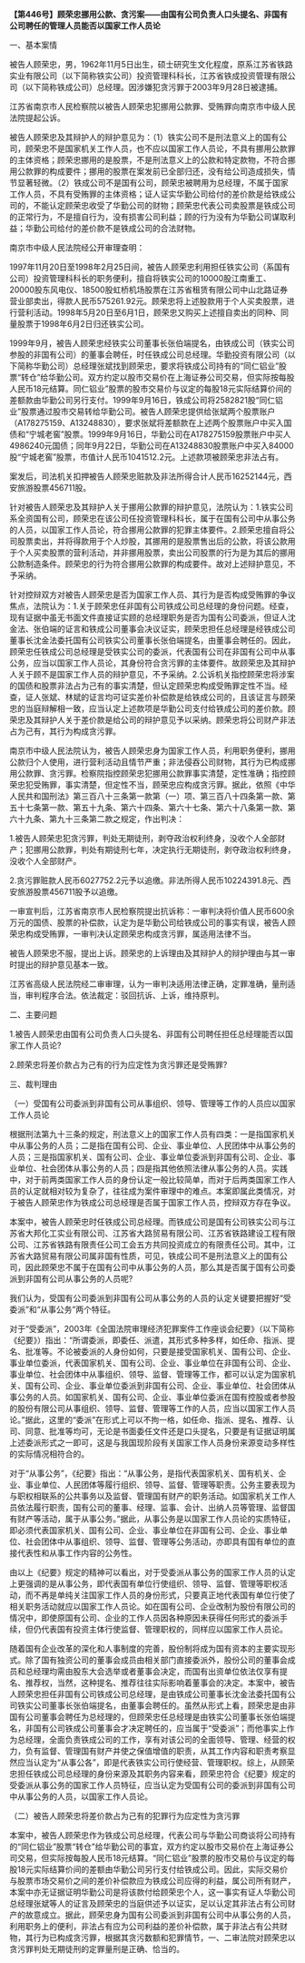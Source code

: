 **【第446号】顾荣忠挪用公款、贪污案——由国有公司负责人口头提名、非国有公司聘任的管理人员能否以国家工作人员论**

一、基本案情

被告人顾荣忠，男，1962年11月5日出生，硕士研究生文化程度，原系江苏省铁路实业有限公司（以下简称铁实公司）投资管理科科长，江苏省铁成投资管理有限公司（以下简称铁成公司）总经理。因涉嫌犯贪污罪于2003年9月28日被逮捕。

江苏省南京市人民检察院以被告人顾荣忠犯挪用公款罪、受贿罪向南京市中级人民法院提起公诉。

被告人顾荣忠及其辩护人的辩护意见为：（1）铁实公司不是刑法意义上的国有公司，顾荣忠不是国家机关工作人员，也不应以国家工作人员论，不具有挪用公款罪的主体资格；顾荣忠挪用的是股票，不是刑法意义上的公款和特定款物，不符合挪用公款罪的构成要件；挪用的股票在案发前已全部归还，没有给公司造成损失，情节显著轻微。（2）铁成公司不是国有公司，顾荣忠被聘用为总经理，不属于国家工作人员，不具有受贿罪的主体资格；证人证实华勤公司给付的差价款是给铁成公司的，不能认定顾荣忠收受了华勤公司的财物；顾荣忠代表公司卖股票是铁成公司的正常行为，不是擅自行为，没有损害公司利益；顾的行为没有为华勤公司谋取利益；华勤公司给付的差价款不是铁成公司的合法财物。

南京市中级人民法院经公开审理查明：

1997年11月20日至1998年2月25日间，被告人顾荣忠利用担任铁实公司（系国有公司）投资管理科科长的职务便利，擅自将铁实公司的10000股江南重工、20000股东风电仪、18500股虹桥机场股票在江苏省租赁有限公司中山北路证券营业部卖出，得款人民币575261.92元。顾荣忠将上述股款用于个人买卖股票，进行营利活动。1998年5月20日至6月1日，顾荣忠又购买上述擅自卖出的同种、同量股票于1998年6月2日归还铁实公司。

1999年9月，被告人顾荣忠经铁实公司董事长张伯端提名，由铁成公司（铁实公司参股的非国有公司）的董事会聘任，时任铁成公司总经理。华勤投资有限公司（以下简称华勤公司）总经理张斌找到顾荣忠，要求将铁成公司持有的“同仁铝业”股票“转仓”给华勤公司。双方约定以股市交易价在上海证券公司交易，但实际按每股人民币18元结算。同仁铝业”股票的股市交易价与议定的每股18元实际结算价间的差额款由华勤公司另行支付。1999年9月16日，铁成公司将2582821股“同仁铝业”股票通过股市交易转给华勤公司。被告人顾荣忠提供给张斌两个股票账户（A178275159、A13248830），要求张斌将差额款在上述两个股票账户中买入国债和“宁城老窖”股票。1999年9月16日，华勤公司在A178275159股票账户中买人4986240元国债；同年9月22日，华勤公司在A13248830股票账户中买入84000股“宁城老窖”股票，市值计人民币1041512.2元。上述款项被顾荣忠非法占有。

案发后，司法机关扣押被告人顾荣忠赃款及非法所得合计人民币16252144元，西安旅游股票456711股。

针对被告人顾荣忠及其辩护人关于挪用公款罪的辩护意见，法院认为：1.铁实公司系全资国有公司，顾荣忠在该公司任投资管理科科长，属于在国有公司中从事公务的人员，以国家工作人员论，符合挪用公款罪的犯罪主体要件。2.顾荣忠擅自将公司股票卖出，并将得款用于个人炒股，其挪用的是股票售出后的公款，将该公款用于个人买卖股票的营利活动，并非挪用股票，卖出公司股票的行为是为其后的挪用公款制造条件。顾荣忠的行为符合挪用公款罪的构成要件。故对上述辩护意见，不予采纳。

针对控辩双方对被告人顾荣忠是否为国家工作人员、其行为是否构成受贿罪的争议焦点，法院认为：1.关于顾荣忠任非国有公司铁成公司总经理的身份问题。经查，现有证据中虽无书面文件直接证实顾的总经理职务是否为国有公司委派，但证人沈金法、张伯端的证言和铁成公司董事会决议证实，顾荣忠担任总经理是经铁成公司董事长沈金法委托国有公司铁实公司董事长张伯端提名，由董事会聘任的。因此，顾荣忠任铁成公司总经理是受铁实公司的委派，代表国有公司在非国有公司中从事公务，应当以国家工作人员论，其身份符合贪污罪的主体要件。故顾荣忠及其辩护人关于顾不是国家工作人员的辩护意见，不予采纳。2.公诉机关指控顾荣忠将涉案的国债和股票非法占为己有的事实清楚，但认定顾荣忠构成受贿罪定性不当。经查，证人张斌、林斌的证言均可证实差价补偿款是给铁成公司的，且该证言与顾荣忠的当庭辩解相一致，应当认定上述款项是华勤公司支付给铁成公司的差价款。顾荣忠及其辩护人关于差价款是给公司的辩护意见予以采纳。顾荣忠将公司财产非法占为己有，其行为构成贪污罪。

南京市中级人民法院认为，被告人顾荣忠身为国家工作人员，利用职务便利，挪用公款归个人使用，进行营利活动且情节严重；非法侵吞公司财物，其行为已构成挪用公款罪、贪污罪。检察院指控顾荣忠犯挪用公款罪事实清楚，定性准确；指控顾荣忠犯受贿罪，事实清楚，但定性不当，顾荣忠应构成贪污罪。据此，依照《中华人民共和国刑法》第三百八十三条第一款第（一）项、第三百八十四条第一款、第五十七条第一款、第五十九条、第六十四条、第六十七条、第六十八条第一款、第六十九条、第九十三条第二款之规定，作出判决：

1.被告人顾荣忠犯贪污罪，判处无期徒刑，剥夺政治权利终身，没收个人全部财产；犯挪用公款罪，判处有期徒刑七年，决定执行无期徒刑，剥夺政治权利终身，没收个人全部财产。

2.贪污罪赃款人民币6027752.2元予以追缴。非法所得人民币10224391.8元、西安旅游股票456711股予以追缴。

一审宣判后，江苏省南京市人民检察院提出抗诉称：一审判决将价值人民币600余万元的国债、股票的补偿款，认定为是华勤公司给铁成公司的事实有误，被告人顾荣忠构成受贿罪，一审判决认定顾荣忠构成贪污罪，属适用法律不当。

被告人顾荣忠不服，提出上诉。顾荣忠的上诉理由及其辩护人的辩护理由与其一审时提出的辩护意见基本一致。

江苏省高级人民法院经二审审理，认为一审判决适用法律正确，定罪准确，量刑适当，审判程序合法。依法裁定：驳回抗诉、上诉，维持原判。

二、主要问题

1.被告人顾荣忠由国有公司负责人口头提名、非国有公司聘任担任总经理能否以国家工作人员论?

2.顾荣忠将差价款占为己有的行为应定性为贪污罪还是受贿罪?

三、裁判理由

（一）受国有公司委派到非国有公司从事组织、领导、管理等工作的人员应以国家工作人员论

根据刑法第九十三条的规定，刑法意义上的国家工作人员有四类：一是指国家机关中从事公务的人员；二是指在国有公司、企业、事业单位、人民团体中从事公务的人员；三是指国家机关、国有公司、企业、事业单位委派到非国有公司、企业、事业单位、社会团体从事公务的人员；四是指其他依照法律从事公务的人员。实践中，对于前两类国家工作人员的身份认定一般比较简单，而对于后两类国家工作人员的认定就相对较为复杂了，往往成为案件审理中的难点。本案即属此类情况，对于被告人顾荣忠作为铁成公司总经理是否属于国家工作人员，控辩双方存在争议。

本案中，被告人顾荣忠时任铁成公司总经理。而铁成公司是国有公司铁实公司与江苏省大邦化工实业有限公司、江苏省大路贸易有限公司、江苏省铁路建设工程有限公司、江苏省铁路有限责任公司工会五方共同投资成立的有限责任公司。其中，江苏省大路贸易有限公司属非国有性质，可见，铁成公司不是刑法意义上的国有公司，因此顾荣忠不属于在国有公司中从事公务的人员，那么其是否属于国有公司委派到非国有公司从事公务的人员呢?

我们认为，受国有公司委派到非国有公司从事公务的人员的认定关键要把握好“受委派”和“从事公务”两个特征。

对于“受委派”，2003年《全国法院审理经济犯罪案件工作座谈会纪要》（以下简称《纪要》）指出：“所谓委派，即委任、派遣，其形式多种多样，如任命、指派、提名、批准等。不论被委派的人身份如何，只要是接受国家机关、国有公司、企业、事业单位委派，代表国家机关、国有公司、企业、事业单位在非国有公司、企业、事业单位、社会团体中从事组织、领导、监督、管理等工作，都可以认定为国家机关、国有公司、企业、事业单位委派到非国有公司、企业、事业单位、社会团体从事公务的人员。如国家机关、国有公司、企业、事业单位委派在国有控股或者参股的股份有限公司从事组织、领导、监督、管理等工作的人员，应当以国家工作人员论。”据此，这里的“委派”在形式上可以不拘一格，如任命、指派、提名、推荐、认司、同意、批准等均可，无论是书面委任文件还是口头提名，只要是有证据证明属上述委派形式之一即可，这是与我国现阶段有关国家工作人员身份来源变动多样性的实际情况相符合的。

对于“从事公务”，《纪要》指出：“从事公务，是指代表国家机关、国有机关、企业、事业单位、人民团体等履行组织、领导、监督、管理等职责。公务主要表现为与职权相联系的公共事务以及监督、管理国有财产的职务活动。如国家机关工作人员依法履行职责，国有公司的董事、经理、监事、会计、出纳人员等管理、监督国有财产等活动，属于从事公务。”据此，从事公务是以国家工作人员论的实质特征，即必须代表国家机关、国有公司、企业、事业单位在非国有公司、企业、事业单位、社会团体中从事组织、领导、监督、管理等公务活动，亦即具有国有单位的直接代表性和从事工作内容的公务性。

由以上《纪要》规定的精神可以看出，对于受委派从事公务的国家工作人员的认定上更强调的是从事公务，即代表国有单位行使组织、领导、监督、管理等职权活动，而不再是单纯关注国家工作人员的身份形式，只要真正地代表国有单位行使了相关职务活动就应以国家工作人员论。如在国有公司、企业改制为股份有限公司的情况中，即使原国有公司、企业的工作人员因各种原因未获得任何形式的委派手续，但仍代表国有投资主体行使监督、管理职权的，同样应以国家工作人员论。

随着国有企业改革的深化和人事制度的完善，股份制将成为国有资本的主要实现形式。除了国有独资公司的董事会成员由相关部门直接委派外，股份公司的董事会成员和总经理均需由股东大会选举或者董事会决定，而国有出资单位依法仅享有提名、推荐权，当然，这种提名、推荐往往实际影响着董事会的决定。本案中，被告人顾荣忠担任非国有公司铁成公司总经理，是由铁成公司董事长沈金法委托国有公司铁实公司董事长张伯端提名，由董事会聘任的。虽然从形式上看，顾荣忠是由非国有公司董事会聘任为总经理的，但顾荣忠任总经理是由铁实公司董事长张伯端提名，非国有公司铁成公司董事会才决定聘任的，应当属于“受委派”；而他事实上作为总经理，全面负责铁成公司的工作，享有对该公司的全面领导、管理、经营的权力，负有监督、管理国有财产并使之保值增值的职责，从其工作内容和职责考察显然应当认定为“从事公各”，即是代表铁实公司行使经营、管理职权。综上，从顾荣忠担任铁成公司总经理的身份来源及其职务内容来看，顾荣忠符合《纪要》规定的受委派从事公务的国家工作人员特征，应当认定为受国有公司的委派到非国有公司中从事公务的人员，以国家工作人员论。

（二）被告人顾荣忠将差价款占为己有的犯罪行为应定性为贪污罪

本案中，被告人顾荣忠作为铁成公司总经理，代表公司与华勤公司商谈将公司持有的“同仁铝业”股票“转仓”给华勤公司的事宜，双方约定以股市交易价在上海证券公司交易，但实际按每股人民币18元结算。“同仁铝业”股票的股市交易价与议定的每股18元实际结算价间的差额由华勤公司另行支付给铁成公司。因此，实际交易价与股票市场交易价之间的差价补偿款应为铁成公司应得的利益，属公司所有财产，本案中亦无证据证明华勤公司是将该款付给顾荣忠个人，这一事实有证人华勤公司总经理张斌等人的证言及顾荣忠的当庭供述予以证实，足以认定其非法占有公司财产的故意成立。据此，顾荣忠身为国有公司委派到非国有公司中从事公务的人员，利用职务上的便利，非法占有应为公司利益的差价补偿款，属于非法占有公共财物，其行为已构成贪污罪，根据其贪污数额和犯罪情节，一、二审法院对顾荣忠以贪污罪判处无期徒刑的定罪量刑是正确、恰当的。